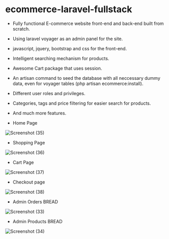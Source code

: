 # ecommerce-laravel-fullstack

- Fully functional E-commerce website front-end and back-end built from scratch.
- Using laravel voyager as an admin panel for the site.
- javascript, jquery, bootstrap and css for the front-end.
- Intelligent searching mechanism for products.
- Awesome Cart package that uses session.
- An artisan command to seed the database with all neccessary dummy data, even for voyager tables (php artisan ecommerce:install).
- Different user roles and privileges.
- Categories, tags and price filtering for easier search for products.
- And much more features.

- Home Page

![Screenshot (35)](https://user-images.githubusercontent.com/39973541/68545143-e8aeb280-03d2-11ea-8bb1-1c245150e432.png)

- Shopping Page

![Screenshot (36)](https://user-images.githubusercontent.com/39973541/68545195-5bb82900-03d3-11ea-801f-40d1f8c3334a.png)

- Cart Page

![Screenshot (37)](https://user-images.githubusercontent.com/39973541/68545206-82765f80-03d3-11ea-8c5d-95ce0fc68e83.png)

- Checkout page

![Screenshot (38)](https://user-images.githubusercontent.com/39973541/68545217-9a4de380-03d3-11ea-8a97-18057d9ea3f2.png)

- Admin Orders BREAD

![Screenshot (33)](https://user-images.githubusercontent.com/39973541/68546326-ab035700-03dd-11ea-860c-7912775e2359.png)

- Admin Products BREAD

![Screenshot (34)](https://user-images.githubusercontent.com/39973541/68546338-d4bc7e00-03dd-11ea-9934-4c7329435f8a.png)
